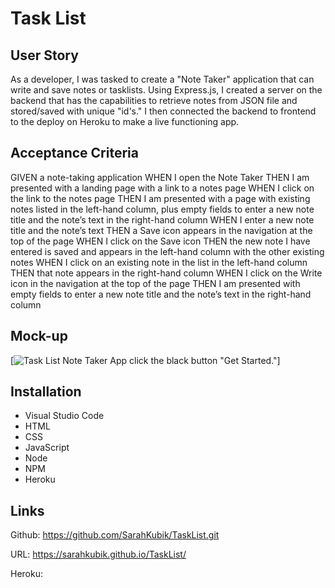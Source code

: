 # Task List

## User Story

As a developer, I was tasked to create a "Note Taker" application that can write and save notes or tasklists. Using Express.js, I created a server on the backend that has the capabilities to retrieve notes from JSON file and stored/saved with unique "id's." I then connected the backend to frontend to the deploy on Heroku to make a live functioning app.

## Acceptance Criteria

GIVEN a note-taking application
WHEN I open the Note Taker
THEN I am presented with a landing page with a link to a notes page
WHEN I click on the link to the notes page
THEN I am presented with a page with existing notes listed in the left-hand column, plus empty fields to enter a new note title and the note’s text in the right-hand column
WHEN I enter a new note title and the note’s text
THEN a Save icon appears in the navigation at the top of the page
WHEN I click on the Save icon
THEN the new note I have entered is saved and appears in the left-hand column with the other existing notes
WHEN I click on an existing note in the list in the left-hand column
THEN that note appears in the right-hand column
WHEN I click on the Write icon in the navigation at the top of the page
THEN I am presented with empty fields to enter a new note title and the note’s text in the right-hand column

## Mock-up

[![Task List Note Taker App click the black button "Get Started."](https://res.cloudinary.com/marcomontalbano/image/upload/v1630992520/video_to_markdown/images/google-drive--1pp2PoVrxWOEIS1KRw2aVOhynU2l08PUZ-c05b58ac6eb4c4700831b2b3070cd403.jpg)]

## Installation

* Visual Studio Code
* HTML
* CSS
* JavaScript
* Node
* NPM
* Heroku

## Links

Github: <https://github.com/SarahKubik/TaskList.git>

URL: <https://sarahkubik.github.io/TaskList/>

Heroku:
